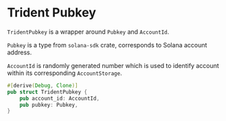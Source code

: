 # Trident Pubkey

`TridentPubkey` is a wrapper around `Pubkey` and `AccountId`.

`Pubkey` is a type from `solana-sdk` crate, corresponds to Solana account address.

`AccountId` is randomly generated number which is used to identify account within its corresponding `AccountStorage`.

```rust
#[derive(Debug, Clone)]
pub struct TridentPubkey {
    pub account_id: AccountId,
    pub pubkey: Pubkey,
}
```
